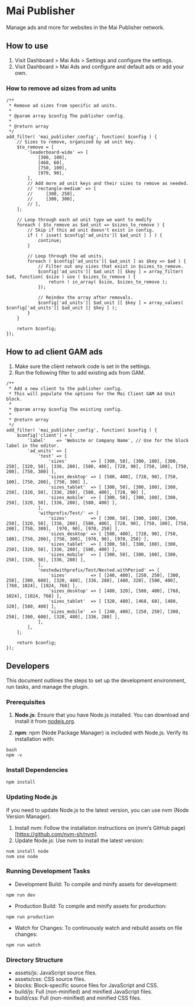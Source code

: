 # Mai Publisher
Manage ads and more for websites in the Mai Publisher network.

## How to use
1. Visit Dashboard > Mai Ads > Settings and configure the settings.
1. Visit Dashboard > Mai Ads and configure and default ads or add your own.

### How to remove ad sizes from ad units
```
/**
 * Remove ad sizes from specific ad units.
 *
 * @param array $config The publisher config.
 *
 * @return array
 */
add_filter( 'mai_publisher_config', function( $config ) {
	// Sizes to remove, organized by ad unit key.
	$to_remove = [
		'leaderboard-wide' => [
			[300, 100],
			[468, 60],
			[750, 100],
			[970, 90],
		],
		// Add more ad unit keys and their sizes to remove as needed.
		// 'rectangle-medium' => [
		//     [300, 250],
		//     [300, 300],
		// ],
	];

	// Loop through each ad unit type we want to modify
	foreach ( $to_remove as $ad_unit => $sizes_to_remove ) {
		// Skip if this ad unit doesn't exist in config.
		if ( ! isset( $config['ad_units'][ $ad_unit ] ) ) {
			continue;
		}

		// Loop through the ad units.
		foreach ( $config['ad_units'][ $ad_unit ] as $key => $ad ) {
			// Filter out any sizes that exist in $sizes_to_remove.
			$config['ad_units'][ $ad_unit ][ $key ] = array_filter( $ad, function( $size ) use ( $sizes_to_remove ) {
				return ! in_array( $size, $sizes_to_remove );
			});

			// Reindex the array after removals.
			$config['ad_units'][ $ad_unit ][ $key ] = array_values( $config['ad_units'][ $ad_unit ][ $key ] );
		}
	}

	return $config;
});
```

## How to ad client GAM ads
1. Make sure the client network code is set in the settings.
1. Run the following filter to add existing ads from GAM.

```
/**
 * Add a new client to the publisher config.
 * This will populate the options for the Mai Client GAM Ad Unit block.
 *
 * @param array $config The existing config.
 *
 * @return array
 */
add_filter( 'mai_publisher_config', function( $config ) {
	$config['client'] = [
		'label'    => 'Website or Company Name', // Use for the block label in the editor.
		'ad_units' => [
			'test' => [
				'sizes'         => [ [300, 50], [300, 100], [300, 250], [320, 50], [336, 280], [580, 400], [728, 90], [750, 100], [750, 200], [750, 300] ],
				'sizes_desktop' => [ [580, 400], [728, 90], [750, 100], [750, 200], [750, 300] ],
				'sizes_tablet'  => [ [300, 50], [300, 100], [300, 250], [320, 50], [336, 280], [580, 400], [728, 90] ],
				'sizes_mobile'  => [ [300, 50], [300, 100], [300, 250], [320, 50], [336, 280], [580, 400] ],
			],
			'withprefix/Test/' => [
				'sizes'         => [ [300, 50], [300, 100], [300, 250], [320, 50], [336, 280], [580, 400], [728, 90], [750, 100], [750, 200], [750, 300],  [970, 90], [970, 250] ],
				'sizes_desktop' => [ [580, 400], [728, 90], [750, 100], [750, 200], [750, 300], [970, 90], [970, 250] ],
				'sizes_tablet'  => [ [300, 50], [300, 100], [300, 250], [320, 50], [336, 280], [580, 400] ],
				'sizes_mobile'  => [ [300, 50], [300, 100], [300, 250], [320, 50], [336, 280] ],
			],
			'nestedwithprefix/Test/Nested.withPeriod' => [
				'sizes'         => [ [240, 400], [250, 250], [300, 250], [300, 600], [320, 480], [336, 280], [480, 320], [580, 400], [768, 1024], [1024, 768] ],
				'sizes_desktop' => [ [480, 320], [580, 400], [768, 1024], [1024, 768] ],
				'sizes_tablet'  => [ [320, 480], [468, 60], [480, 320], [580, 400] ],
				'sizes_mobile'  => [ [240, 400], [250, 250], [300, 250], [300, 600], [320, 480], [336, 280] ],
			],
		],
	];

	return $config;
});
```

## Developers
This document outlines the steps to set up the development environment, run tasks, and manage the plugin.

### Prerequisites

1. **Node.js**: Ensure that you have Node.js installed. You can download and install it from [nodejs.org](https://nodejs.org/).

2. **npm**: npm (Node Package Manager) is included with Node.js. Verify its installation with:
```
bash
npm -v
```

### Install Dependencies
```
npm install
```

### Updating Node.js
If you need to update Node.js to the latest version, you can use nvm (Node Version Manager).

1. Install nvm: Follow the installation instructions on (nvm’s GitHub page)[https://github.com/nvm-sh/nvm].
2. Update Node.js: Use nvm to install the latest version:
```
nvm install node
nvm use node
```

### Running Development Tasks
- Development Build: To compile and minify assets for development:
```
npm run dev
```

- Production Build: To compile and minify assets for production:
```
npm run production
```

- Watch for Changes: To continuously watch and rebuild assets on file changes:
```
npm run watch
```

### Directory Structure
- assets/js: JavaScript source files.
- assets/css: CSS source files.
- blocks: Block-specific source files for JavaScript and CSS.
- build/js: Full (non-minified) and minified JavaScript files.
- build/css: Full (non-minified) and minified CSS files.
